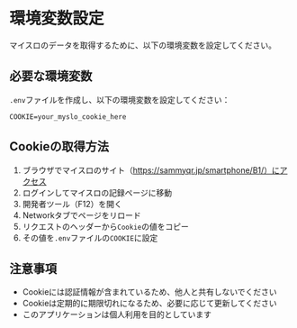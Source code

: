 # 環境変数設定

マイスロのデータを取得するために、以下の環境変数を設定してください。

## 必要な環境変数

`.env`ファイルを作成し、以下の環境変数を設定してください：

```
COOKIE=your_myslo_cookie_here
```

## Cookieの取得方法

1. ブラウザでマイスロのサイト（https://sammyqr.jp/smartphone/B1/）にアクセス
2. ログインしてマイスロの記録ページに移動
3. 開発者ツール（F12）を開く
4. Networkタブでページをリロード
5. リクエストのヘッダーから`Cookie`の値をコピー
6. その値を`.env`ファイルの`COOKIE`に設定

## 注意事項

- Cookieには認証情報が含まれているため、他人と共有しないでください
- Cookieは定期的に期限切れになるため、必要に応じて更新してください
- このアプリケーションは個人利用を目的としています

